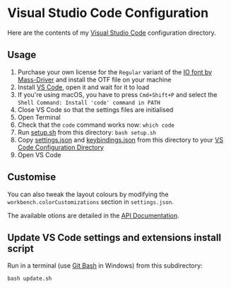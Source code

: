 # Visual Studio Code Configuration

Here are the contents of my [Visual Studio Code](https://code.visualstudio.com/) configuration directory.

## Usage

1. Purchase your own license for the `Regular` variant of the [IO font by Mass-Driver](https://io.mass-driver.com/) and install the OTF file on your machine
2. Install [VS Code]((https://code.visualstudio.com/)), open it and wait for it to load
3. If you're using macOS, you have to press `Cmd+Shift+P` and select the `Shell Command: Install 'code' command in PATH` 
4. Close VS Code so that the settings files are initialised
5. Open Terminal
6. Check that the `code` command works now: `which code`
7. Run [setup.sh](setup.sh) from this directory: `bash setup.sh`
8. Copy [settings.json](settings.json) and [keybindings.json](keybindings.json) from this directory to your [VS Code Configuration Directory](https://code.visualstudio.com/docs/getstarted/settings#_settings-file-locations)
9. Open VS Code

## Customise

You can also tweak the layout colours by modifying the `workbench.colorCustomizations` section in `settings.json`.

The available otions are detailed in the [API Documentation](https://code.visualstudio.com/api/references/theme-color).

## Update VS Code settings and extensions install script

Run in a terminal (use [Git Bash](https://git-scm.com/downloads) in Windows) from this subdirectory:

```
bash update.sh
```
